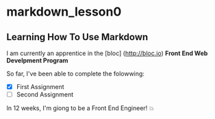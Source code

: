 markdown_lesson0
================

## Learning How To Use Markdown

I am currently an apprentice in the [bloc] (http://bloc.io) **Front End Web Develpment Program**

So far, I've been able to complete the folowwing:

- [x] First Assignment
- [ ] Second Assignment

In 12 weeks, I'm giong to be a Front End Engineer! :boom:

